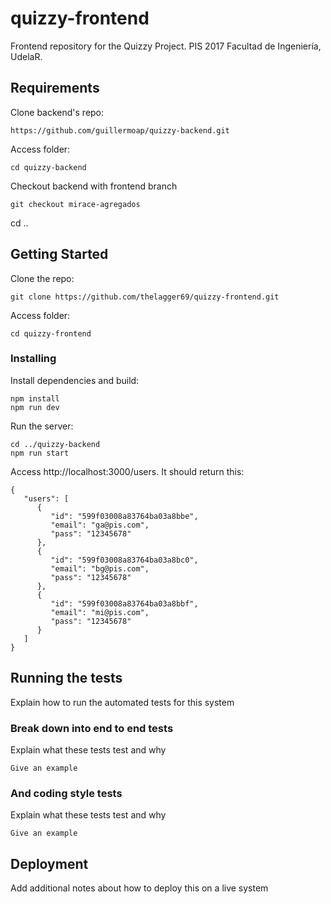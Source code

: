 # quizzy-frontend

Frontend repository for the Quizzy Project. PIS 2017 Facultad de Ingeniería, UdelaR.
## Requirements
Clone backend's repo:
```
https://github.com/guillermoap/quizzy-backend.git
```
Access folder:
```
cd quizzy-backend
```
Checkout backend with frontend branch
```
git checkout mirace-agregados
```
cd ..
## Getting Started
Clone the repo:
```
git clone https://github.com/thelagger69/quizzy-frontend.git
```
Access folder:
```
cd quizzy-frontend
```
### Installing

Install dependencies and build:
```
npm install
npm run dev
```

Run the server:
```
cd ../quizzy-backend
npm run start
```
Access http://localhost:3000/users. It should return this:
```
{
   "users": [
      {
         "id": "599f03008a83764ba03a8bbe",
         "email": "ga@pis.com",
         "pass": "12345678"
      },
      {
         "id": "599f03008a83764ba03a8bc0",
         "email": "bg@pis.com",
         "pass": "12345678"
      },
      {
         "id": "599f03008a83764ba03a8bbf",
         "email": "mi@pis.com",
         "pass": "12345678"
      }
   ]
}
```

## Running the tests

Explain how to run the automated tests for this system

### Break down into end to end tests

Explain what these tests test and why

```
Give an example
```

### And coding style tests

Explain what these tests test and why

```
Give an example
```

## Deployment

Add additional notes about how to deploy this on a live system
